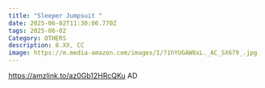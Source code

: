 ```yaml
---
title: "Sleeper Jumpsuit "
date: 2025-06-02T11:30:06.770Z
tags: 2025-06-02
Category: OTHERS
description: 8.XX, CC
image: https://m.media-amazon.com/images/I/71hYUGAW8xL._AC_SX679_.jpg
---
```

https://amzlink.to/az0Gb12HRcQKu       AD